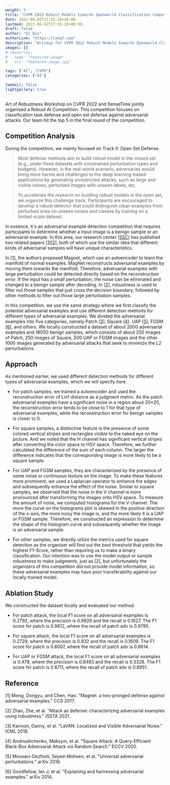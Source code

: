 ```yaml
---
weight: 5
title: "CVPR 2022 Robust Models towards Openworld Classification Competition Writeup"
date: 2022-06-02T17:55:28+08:00
lastmod: 2022-06-02T17:55:28+08:00
draft: false
author: "Qi Qin"
authorLink: "https://leoq7.com"
description: "Writeup for CVPR 2022 Robust Models towards Openworld Classification Competition"
images: []
# resources:
# - name: "featured-image"
#   src: "featured-image.jpg"

tags: ["AI", "CVPR"]
categories: ["AI"]

twemoji: false
lightgallery: true
---
```


Art of Robustness Workshop on CVPR 2022 and SenseTime jointly organized a Robust AI Competition. This competition focuses on classification task defense and open set defense against adversarial attacks. Our team hit the top 5 in the final round of the competition.

<!--more-->

## Competition Analysis

During the competition, we mainly focused on Track II: Open Set Defense.

> Most defense methods aim to build robust model in the closed set (e.g., under fixed datasets with constrained perturbation types and budgets). However, in the real-world scenario, adversaries would bring more harms and challenges to the deep learning-based applications by generating unrestricted attacks, such as large and visible noises, perturbed images with unseen labels, etc.
> 
> To accelerate the research on building robust models in the open set, we organize this challenge track. Participants are encouraged to develop a robust detector that could distinguish clean examples from perturbed ones on unseen noises and classes by training on a limited-scale dataset.

In essence, it's an adversarial example detection competition that requires participants to determine whether a input image is a benign sample or an adversarial example. In this area, our research center ([SSC](https://ssc.sist.shanghaitech.edu.cn/)) has published two related papers [\[1\]](#reference)[\[2\]](#reference), both of which use the similar idea that different kinds of adversarial samples will have unique characteristics.

In [\[1\]](#reference), the authors proposed Magnet, which use an autoencoder to learn the manifold of normal examples. MagNet reconstructs adversarial examples by moving them towards the manifold. Therefore, adversarial examples with large perturbation could be detected directly based on the reconstruction error. If the input has a small perturbation, the noise can be eliminated and changed to a benign sample after decoding. In [\[2\]](#reference), robustness is used to filter out those samples that just cross the decision boundary, followed by other methods to filter out those large perturbation samples.

In this competition, we use the same strategy where we first classify the potential adversarial examples and use different detection methods for different types of adversarial examples. We divided the adversarial examples into five categories, namely Patch [\[3\]](#reference), Square [\[4\]](#reference), UAP [\[5\]](#reference), FGSM [\[6\]](#reference), and others. We locally constructed a dataset of about 2000 adversarial examples and 18000 benign samples, which consists of about 250 images of Patch, 250 images of Square, 500 UAP or FGSM images and the other 1000 images generated by adversarial attacks that seek to minimize the L2 perturbations.
 
## Approach

As mentioned earlier, we used different detection methods for different types of adversarial examples, which we will specify here.

- For patch samples, we trained a autoencoder and used the reconstruction error of Linf distance as a judgment metric. As the patch adversarial examples have a significant noise in a region about 20*20, the reconstruction error tends to be close to 1 for that type of adversarial examples, while the reconstruction error for benign samples is closer to 0.

- For square samples, a distinctive feature is the presence of some colored vertical stripes and rectangles visible to the naked eye on the picture. And we noted that the H channel has significant vertical stripes after converting the color space to HSV space. Therefore, we further calculated the difference of the sum of each column. The larger the difference indicates that the corresponding image is more likely to be a square sample.

- For UAP and FGSM samples, they are characterized by the presence of some noise or continuous texture on the image. To make these features more prominent, we used a Laplacian operator to enhance the edges and subsequently enhance the effect of the noise. Similar to square samples, we observed that the noise in the V channel is more pronounced after transforming the images onto HSV space. To measure the amount of noise, we computed histograms for the V channel. The more the curve on the histograms plot is skewed in the positive direction of the x-axis, the more noisy the image is, and the more likely it is a UAP or FGSM sample. Therefore, we constructed an expression to determine the shape of the histogram curve and subsequently whether the image is an adversarial sample.

- For other samples, we directly utilize the metrics used for square detection as the organizer will find out the best threshold that yields the highest F1-Score, rather than requiring us to make a binary classification. Our intention was to use the model output or sample robustness to make judgments, just as [2], but unfortunately the organizers of this competition did not provide model information, so these adversarial examples may have poor transferability against our locally trained model.

## Ablation Study

We constructed the dataset locally and evaluated our method. 

- For patch attack, the local F1 score on all adversarial examples is 0.2792, where the precision is 0.9829 and the recall is 0.1627. The F1 score for patch is 0.9812, where the recall of patch adv is 0.9795.

- For square attack, the local F1 score on all adversarial examples is 0.2729, where the precision is 0.932 and the recall is 0.1609. The F1 score for patch is 0.8007, where the recall of patch adv is 0.8614.

- For UAP or FGSM attack, the local F1 score on all adversarial examples is 0.478, where the precision is 0.8483 and the recall is 0.3328. The F1 score for patch is 0.8711, where the recall of patch adv is 0.8951.
 
## Reference

[1] Meng, Dongyu, and Chen, Hao. "Magnet: a two-pronged defense against adversarial examples." CCS 2017.

[2] Zhao, Zhe, et al. "Attack as defense: characterizing adversarial examples using robustness." ISSTA 2021.

[3] Karmon, Danny, et al. "LaVAN: Localized and Visible Adversarial Noise." ICML 2018.

[4] Andriushchenko, Maksym, et al. "Square Attack: A Query-Efficient Black-Box Adversarial Attack via Random Search." ECCV 2020.

[5] Moosavi-Dezfooli, Seyed-Mohsen, et al. "Universal adversarial perturbations." arXiv 2016.

[6] Goodfellow, Ian J, et al. "Explaining and harnessing adversarial examples." arXiv 2014.